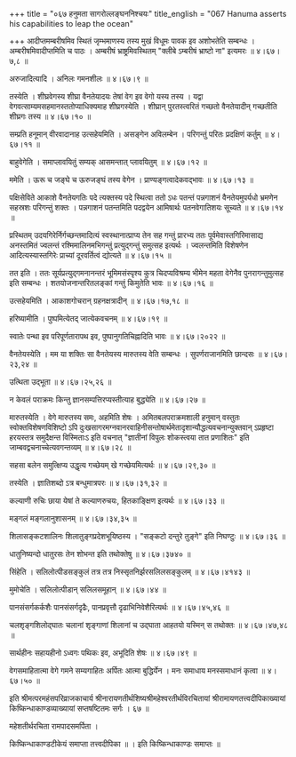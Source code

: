+++
title = "०६७ हनुमता सागरोल्लङ्घननिश्चयः"
title_english = "067 Hanuma asserts his capabilities to leap the ocean"

+++
आदीप्तमम्बरीषमिव स्थितं जृम्भमाणस्य तस्य मुखं विधूमः पावक इव अशोभतेति सम्बन्धः । अम्बरीषमिवादीप्तमिति च पाठः । अम्बरीषं भ्राष्ट्रमिवस्थितम् "क्लीबे ऽम्बरीषं भ्राष्टो ना" इत्यमरः  ॥  ४।६७।७,८  ॥   

  

अरुजादित्यादि । अनिलः गमनशीलः  ॥  ४।६७।९  ॥   

  

तस्येति । शीघ्रवेगस्य शीघ्रा वैनतेयादयः तेषां वेग इव वेगो यस्य तस्य । यद्वा वेगवत्साम्यमसहमानस्ततोप्याधिक्यमाह शीघ्रगस्येति । शीघ्रान् पुरतस्त्वरितं गच्छतो वैनतेयादीन् गच्छतीति शीघ्रगः तस्य  ॥  ४।६७।१०  ॥   

  

सम्प्रति हनूमान् वीरवादानाह उत्सहेयमिति । असङ्गेन अविलम्बेन । परिगन्तुं परितः प्रदक्षिणं कर्तुम्  ॥  ४।६७।११  ॥   

  

बाहुवेगेति । समाप्लावयितुं सम्यक् आसमन्तात् प्लावयितुम्  ॥  ४।६७।१२  ॥   

  

ममेति । ऊरू च जङ्घे च ऊरुजङ्घं तस्य वेगेन । प्राण्यङ्गत्वादेकवद्भावः  ॥  ४।६७।१३  ॥   

  

पक्षिसेविते आकाशे वैनतेयगतिः पदे त्यक्तस्य पदे स्थित्वा ततो ऽधः पतन्तं पन्नगाशनं वैनतेयमुपर्यधो भ्रमणेन सहस्रशः परिगन्तुं शक्तः । पन्नगाशनं पतन्तमिति पदद्वयेन आमिषार्थः पतनवेगातिशयः सूच्यते  ॥  ४।६७।१४  ॥   

  

प्रस्थितम् उदयगिरेर्निर्गच्छन्तमादित्यं स्वस्थानात्प्राप्य तेन सह गन्तुं प्रारभ्य ततः पूर्वमेवास्तगिरिमासाद्य अनस्तमितं ज्वलन्तं रश्मिमालिनमभिगन्तुं प्रत्युद्गन्तुं समुत्सह इत्यर्थः । ज्वलन्तमिति विशेषणेन आदित्यस्यास्तगिरेः प्राच्यां दूरवर्तित्वं द्योत्यते  ॥  ४।६७।१५  ॥   

  

तत इति । ततः सूर्यप्रत्युद्गमनानन्तरं भूमिमसंस्पृश्य कुत्र चिदप्यविश्रम्य भीमेन महता वेगेनैव पुनरागन्तुमुत्सह इति सम्बन्धः । शतयोजनान्तरितलङ्कां गन्तुं किमुतेति भावः  ॥  ४।६७।१६  ॥   

  

उत्सहेयमिति । आकाशगोचरान् ग्रहनक्षत्रादीन्  ॥  ४।६७।१७,१८  ॥   

  

हरिष्यामीति । पुष्पमित्येतद् जात्येकवचनम्  ॥  ४।६७।१९  ॥   

  

स्वातेः पन्था इव परिपूर्णतारापथ इव, पुष्पानुगतिचिह्नादिति भावः  ॥  ४।६७।२०२२  ॥   

  

वैनतेयस्येति । मम या शक्तिः सा वैनतेयस्य मारुतस्य वेति सम्बन्धः । सुपर्णराजानमिति छान्दसः  ॥  ४।६७।२३,२४  ॥   

  

उत्थिता उद्भूता  ॥  ४।६७।२५,२६  ॥   

  

न केवलं पराक्रमः किन्तु ज्ञानसम्पत्तिरप्यस्तीत्याह बुद्ध्येति  ॥  ४।६७।२७  ॥   

  

मारुतस्येति । वेगे मारुतस्य समः, अहमिति शेषः । अमितबलपराक्रमशाली हनुमान् वस्तुतः स्वोक्तविशेषणविशिष्टो ऽपि दुःखसागरमग्नवानरवाहिनीसन्तोषार्थमेतादृशान्यौद्धत्यवचनान्युक्तवान् ऽप्रहृष्टा हरयस्तत्र समुदैक्षन्त विस्मिताःऽ इति वचनात् "ज्ञातीनां विपुलः शोकस्त्वया तात प्रणाशितः" इति जाम्बवद्वचनाच्चेत्यवगन्तव्यम्  ॥  ४।६७।२८  ॥   

  

सहसा बलेन समुत्क्षिप्य उद्धृत्य गच्छेयम् खे गच्छेयमित्यर्थः  ॥  ४।६७।२९,३०  ॥   

  

तस्येति । ज्ञातिशब्दो ऽत्र बन्धुमात्रपरः  ॥  ४।६७।३१,३२  ॥   

  

कल्याणी रुचिः छाया येषां ते कल्याणरुचयः, हितकाङ्क्षिण इत्यर्थः  ॥  ४।६७।३३  ॥   

  

मङ्गलं मङ्गलानुशासनम्  ॥  ४।६७।३४,३५  ॥   

  

शिलासङ्कटशालिनः शिलातुङ्गप्रदेशभूयिष्ठस्य । "सङ्कटो दन्तुरे तुङ्गे" इति निघण्टुः  ॥  ४।६७।३६  ॥   

  

धातुनिष्यन्दो धातुरसः तेन शोभन्त इति तथोक्तेषु  ॥  ४।६७।३७४०  ॥   

  

सिंहेति । सलिलोत्पीडसङ्कुलं तत्र तत्र निस्सृतनिर्झरसलिलसङ्कुलम्  ॥  ४।६७।४१४३  ॥   

  

मुमोचेति । सलिलोत्पीडान् सलिलसमूहान्  ॥  ४।६७।४४  ॥   

  

पानसंसर्गकर्कशैः पानसंसर्गदृढैः, पानप्रवृत्तौ दृढाभिनिवेशैरित्यर्थः  ॥  ४।६७।४५,४६  ॥   

  

चलशृङ्गशिलोद्घातः चलानां शृङ्गाणां शिलानां च उद्घाता आहतयो यस्मिन् स तथोक्तः  ॥  ४।६७।४७,४८  ॥   

  

सार्थहीनः सहायहीनो ऽध्वगः पथिकः इव, अभूदिति शेषः  ॥  ४।६७।४९  ॥   

  

वेगसमाहितात्मा वेगे गमने सम्यगाहितः अर्पितः आत्मा बुद्धिर्येन । मनः समाधाय मनस्समाधानं कृत्वा  ॥  ४।६७।५०  ॥   

  

इति श्रीमत्परमहंसपरिव्राजकाचार्य श्रीनारायणतीर्थशिष्यश्रीमहेश्वरतीर्थविरचितायां श्रीरामायणतत्त्वदीपिकाख्यायां किष्किन्धाकाण्डव्याख्यायां सप्तषष्टितमः सर्गः । ६७  ॥   

महेशतीर्थरचिता रामपादसमर्पिता ।  

किष्किन्धाकाण्डटीकेयं समाप्ता तत्त्वदीपिका  ॥ । इति किष्किन्धाकाण्डः समाप्तः ॥   

